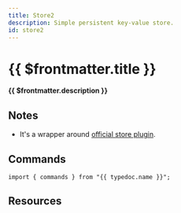 ```yaml
---
title: Store2
description: Simple persistent key-value store.
id: store2
---
```


# {{ $frontmatter.title }}

**{{ $frontmatter.description }}**

## Notes

- It's a wrapper around [official store plugin](https://v2.tauri.app/plugin/store/).

## Commands

```ts-vue
import { commands } from "{{ typedoc.name }}";
```

<PluginCommands :typedoc="typedoc" />

## Resources

<ul>
  <PluginSourceList :id="$frontmatter.id" />
</ul>

<script setup lang="ts">
  import { useData } from "vitepress";
  import { data } from "../data/typedoc.data.mts";
  const { frontmatter } = useData();
  const typedoc = data[frontmatter.value.id];
</script>
